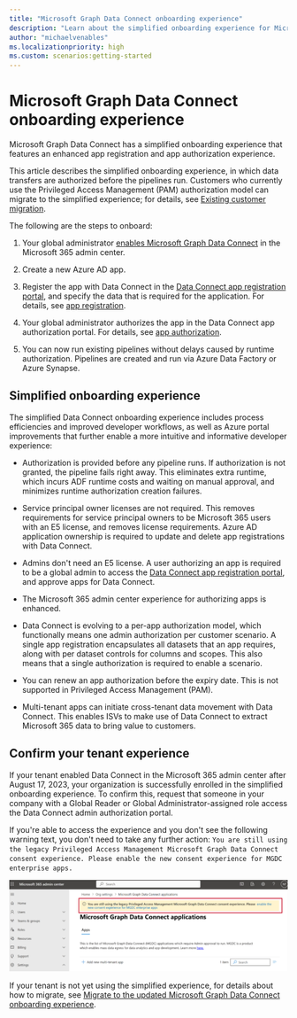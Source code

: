 ```yaml
---
title: "Microsoft Graph Data Connect onboarding experience"
description: "Learn about the simplified onboarding experience for Microsoft Graph Data Connect."
author: "michaelvenables"
ms.localizationpriority: high
ms.custom: scenarios:getting-started
---
```


# Microsoft Graph Data Connect onboarding experience

Microsoft Graph Data Connect has a simplified onboarding experience that features an enhanced app registration and app authorization experience.

This article describes the simplified onboarding experience, in which data transfers are authorized before the pipelines run. Customers who currently use the Privileged Access Management (PAM) authorization model can migrate to the simplified experience; for details, see [Existing customer migration](./existing-customer-migration.md).

The following are the steps to onboard:

1. Your global administrator [enables Microsoft Graph Data Connect](https://admin.microsoft.com/adminportal/home#/Settings/Services/:/Settings/L1/O365DataPlan) in the Microsoft 365 admin center.

2. Create a new Azure AD app.

3. Register the app with Data Connect in the [Data Connect app registration portal](https://aka.ms/mgdcinazure), and specify the data that is required for the application. For details, see [app registration](./app-registration.md).

4. Your global administrator authorizes the app in the Data Connect app authorization portal. For details, see [app authorization](./app-authorization.md).

5. You can now run existing pipelines without delays caused by runtime authorization. Pipelines are created and run via Azure Data Factory or Azure Synapse.

## Simplified onboarding experience

The simplified Data Connect onboarding experience includes process efficiencies and improved developer workflows, as well as Azure portal improvements that further enable a more intuitive and informative developer experience:

- Authorization is provided before any pipeline runs. If authorization is not granted, the pipeline fails right away. This eliminates extra runtime, which incurs ADF runtime costs and waiting on manual approval, and minimizes runtime authorization creation failures.

- Service principal owner licenses are not required. This removes requirements for service principal owners to be Microsoft 365 users with an E5 license, and removes license requirements. Azure AD application ownership is required to update and delete app registrations with Data Connect.

- Admins don't need an E5 license. A user authorizing an app is required to be a global admin to access the [Data Connect app registration portal](https://admin.microsoft.com/Adminportal/Home?#/Settings/MGDCAdminCenter), and approve apps for Data Connect.

- The Microsoft 365 admin center experience for authorizing apps is enhanced.

- Data Connect is evolving to a per-app authorization model, which functionally means one admin authorization per customer scenario. A single app registration encapsulates all datasets that an app requires, along with per dataset controls for columns and scopes. This also means that a single authorization is required to enable a scenario.

- You can renew an app authorization before the expiry date. This is not supported in Privileged Access Management (PAM).

- Multi-tenant apps can initiate cross-tenant data movement with Data Connect. This enables ISVs to make use of Data Connect to extract Microsoft 365 data to bring value to customers.

## Confirm your tenant experience
<!-- Update 8/17/2023 changed date per developer guidance to August 17, 2023. -->
If your tenant enabled Data Connect in the Microsoft 365 admin center after August 17, 2023, your organization is successfully enrolled in the simplified onboarding experience. To confirm this, request that someone in your company with a Global Reader or Global Administrator-assigned role access the Data Connect admin authorization portal.

If you're able to access the experience and you don't see the following warning text, you don't need to take any further action: 
`You are still using the legacy Privileged Access Management Microsoft Graph Data Connect consent experience. Please enable the new consent experience for MGDC enterprise apps.`

![The highlighted warning displayed for users if their organization is not using the new tenant experience.](./images/M365-admin-center-highlighted-warning.png)

If your tenant is not yet using the simplified experience, for details about how to migrate, see [Migrate to the updated Microsoft Graph Data Connect onboarding experience](./existing-customer-migration.md).
